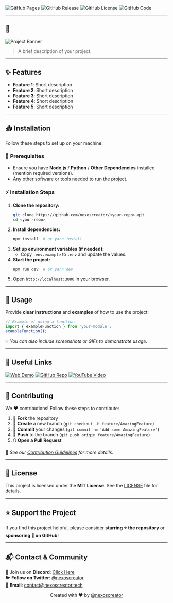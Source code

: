![GitHub Pages](https://img.shields.io/github/deployments/<your-username>/<your-repo>/github-pages.svg?style=flat-square&color=cyan)
![GitHub Release](https://img.shields.io/github/v/release/<your-username>/<your-repo>.svg?style=flat-square&color=cyan)
![GitHub License](https://img.shields.io/github/license/<your-username>/<your-repo>.svg?style=flat-square&color=cyan)
![GitHub Code](https://img.shields.io/github/languages/code-size/<your-username>/<your-repo>.svg?style=flat-square&color=cyan)

---

## 🚀 <Project Name> 

![Project Banner](<image-url>)  

> A brief description of your project.  

---

## ✨ Features  

- **Feature 1**: Short description  
- **Feature 2**: Short description  
- **Feature 3**: Short description  
- **Feature 4**: Short description  
- **Feature 5**: Short description  

---

## 📥 Installation  

Follow these steps to set up **<Project Name>** on your machine.

### 🔧 **Prerequisites**  
- Ensure you have **Node.js** / **Python** / **Other Dependencies** installed (mention required versions).  
- Any other software or tools needed to run the project.  

### ⚡ **Installation Steps**  

1. **Clone the repository:**  
   ```bash
   git clone https://github.com/nexoscreator/<your-repo>.git
   cd <your-repo>
   ```
2. **Install dependencies:**  
   ```bash
   npm install  # or yarn install
   ```
3. **Set up environment variables (if needed):**  
   - Copy `.env.example` to `.env` and update the values.  
4. **Start the project:**  
   ```bash
   npm run dev  # or yarn dev
   ```
5. Open `http://localhost:3000` in your browser.  

---

## 🎯 Usage  

Provide **clear instructions** and **examples** of how to use the project:  

```js
// Example of using a function
import { exampleFunction } from 'your-module';
exampleFunction();
```

💡 _You can also include screenshots or GIFs to demonstrate usage._ 

---

## 🔗 Useful Links  

[![Web Demo](https://img.shields.io/badge/Web-Demo-blue?style=for-the-badge&logo=google-chrome)](<web-demo-url>)
[![GitHub Repo](https://img.shields.io/badge/GitHub-Repo-green?style=for-the-badge&logo=github)](https://github.com/<your-username>/<your-repo>)
[![YouTube Video](https://img.shields.io/badge/YouTube-Video-red?style=for-the-badge&logo=youtube)](<youtube-video-url>)

---

## 🤝 Contributing  

We ❤️ contributions! Follow these steps to contribute:

1. 🍴 **Fork** the repository 
2. 🌿 **Create** a new branch (`git checkout -b feature/AmazingFeature`) 
3. 💾 **Commit** your changes (`git commit -m 'Add some AmazingFeature'`)  
4. 🚀 **Push** to the branch (`git push origin feature/AmazingFeature`)  
5. 🔃 **Open a Pull Request**  

📖 _See our [Contribution Guidelines](CONTRIBUTING.md) for more details._  

---

## 📄 License  

This project is licensed under the **MIT License**. See the [LICENSE](LICENSE) file for details.  

---

## ⭐ Support the Project 

If you find this project helpful, please consider **starring ⭐ the repository** or **sponsoring 💖 on GitHub**! 

---

## 📬 **Contact & Community**  

💬 Join us on **Discord**: [Click Here](https://discord.gg/H7pVc9aUK2)  
🐦 **Follow on Twitter**: [@nexoscreator](https://twitter.com/nexoscreator)  
📧 **Email**: [contact@nexoscreator.tech](mailto:contact@nexoscreator.tech)  

<p align="center">
  Created with ❤️ by <a href="https://github.com/nexoscreator">@nexoscreator</a>
</p>  